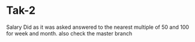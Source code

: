 # Tak-2
Salary
Did as it was asked answered to the nearest multiple of 50 and 100 for week and month.
also check the master branch
